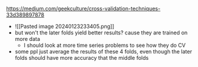 https://medium.com/geekculture/cross-validation-techniques-33d389897878
- ![[Pasted image 20240123233405.png]]
- but won't the later folds yield better results? cause they are trained on more data
	- I should look at more time series problems to see how they do CV
- some ppl just average the results of these 4 folds, even though the later folds should have more accuracy that the middle folds